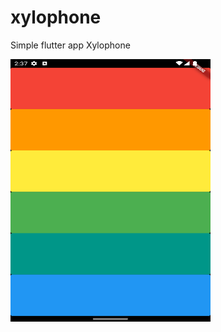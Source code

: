 # xylophone


Simple flutter app Xylophone


<img height="420" src="images/Screenshot_20230815_013715.png" width="320"/>




